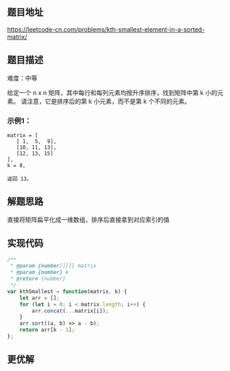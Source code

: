 ## 题目地址

https://leetcode-cn.com/problems/kth-smallest-element-in-a-sorted-matrix/

## 题目描述

难度：中等

给定一个 n x n 矩阵，其中每行和每列元素均按升序排序，找到矩阵中第 k 小的元素。
请注意，它是排序后的第 k 小元素，而不是第 k 个不同的元素。

### 示例1：

```
matrix = [
   [ 1,  5,  9],
   [10, 11, 13],
   [12, 13, 15]
],
k = 8,

返回 13。
```

## 解题思路

直接将矩阵扁平化成一维数组，排序后直接拿到对应索引的值

## 实现代码


```js
/**
 * @param {number[][]} matrix
 * @param {number} k
 * @return {number}
 */
var kthSmallest = function(matrix, k) {
    let arr = [];
    for (let i = 0; i < matrix.length; i++) {
        arr.concat(...matrix[i]);
    }
    arr.sort((a, b) => a - b);
    return arr[k - 1];
};
```

## 更优解



```js

```

